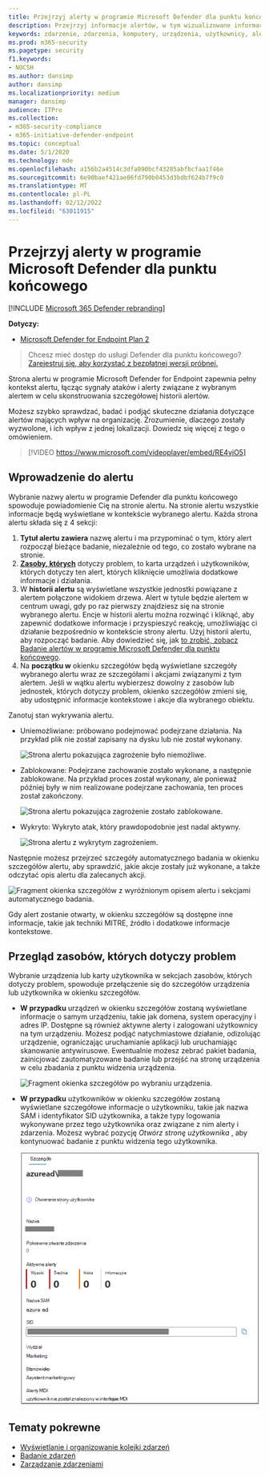 ```yaml
---
title: Przejrzyj alerty w programie Microsoft Defender dla punktu końcowego
description: Przejrzyj informacje alertów, w tym wizualizowane informacje alertów i szczegóły dla każdego etapu łańcucha.
keywords: zdarzenie, zdarzenia, komputery, urządzenia, użytkownicy, alerty, alerty, badanie, wykres, dowód
ms.prod: m365-security
ms.pagetype: security
f1.keywords:
- NOCSH
ms.author: dansimp
author: dansimp
ms.localizationpriority: medium
manager: dansimp
audience: ITPro
ms.collection:
- m365-security-compliance
- m365-initiative-defender-endpoint
ms.topic: conceptual
ms.date: 5/1/2020
ms.technology: mde
ms.openlocfilehash: a156b2a4514c3dfa090bcf43285abfbcfaa1f46e
ms.sourcegitcommit: 6e90baef421ae06fd790b0453d3bdbf624b7f9c0
ms.translationtype: MT
ms.contentlocale: pl-PL
ms.lasthandoff: 02/12/2022
ms.locfileid: "63011915"
---
```

# <a name="review-alerts-in-microsoft-defender-for-endpoint"></a>Przejrzyj alerty w programie Microsoft Defender dla punktu końcowego

[!INCLUDE [Microsoft 365 Defender rebranding](../../includes/microsoft-defender.md)]


**Dotyczy:**
- [Microsoft Defender for Endpoint Plan 2](https://go.microsoft.com/fwlink/p/?linkid=2154037)

> Chcesz mieć dostęp do usługi Defender dla punktu końcowego? [Zarejestruj się, aby korzystać z bezpłatnej wersji próbnej.](https://signup.microsoft.com/create-account/signup?products=7f379fee-c4f9-4278-b0a1-e4c8c2fcdf7e&ru=https://aka.ms/MDEp2OpenTrial?ocid=docs-wdatp-managealerts-abovefoldlink)

Strona alertu w programie Microsoft Defender for Endpoint zapewnia pełny kontekst alertu, łącząc sygnały ataków i alerty związane z wybranym alertem w celu skonstruowania szczegółowej historii alertów.

Możesz szybko sprawdzać, badać i podjąć skuteczne działania dotyczące alertów mających wpływ na organizację. Zrozumienie, dlaczego zostały wyzwolone, i ich wpływ z jednej lokalizacji. Dowiedz się więcej z tego o omówieniem.

> [!VIDEO https://www.microsoft.com/videoplayer/embed/RE4yiO5]

## <a name="getting-started-with-an-alert"></a>Wprowadzenie do alertu

Wybranie nazwy alertu w programie Defender dla punktu końcowego spowoduje powiadomienie Cię na stronie alertu. Na stronie alertu wszystkie informacje będą wyświetlane w kontekście wybranego alertu. Każda strona alertu składa się z 4 sekcji:

1. **Tytuł alertu zawiera** nazwę alertu i ma przypominać o tym, który alert rozpoczął bieżące badanie, niezależnie od tego, co zostało wybrane na stronie.
2. [**Zasoby, których**](#review-affected-assets) dotyczy problem, to karta urządzeń i użytkowników, których dotyczy ten alert, których kliknięcie umożliwia dodatkowe informacje i działania.
3. W **historii alertu** są wyświetlane wszystkie jednostki powiązane z alertem połączone widokiem drzewa. Alert w tytule będzie alertem w centrum uwagi, gdy po raz pierwszy znajdziesz się na stronie wybranego alertu. Encje w historii alertu można rozwinąć i kliknąć, aby zapewnić dodatkowe informacje i przyspieszyć reakcję, umożliwiając ci działanie bezpośrednio w kontekście strony alertu. Użyj historii alertu, aby rozpocząć badanie. Aby dowiedzieć się, jak [to zrobić, zobacz Badanie alertów w programie Microsoft Defender dla punktu końcowego](/microsoft-365/security/defender-endpoint/investigate-alerts).
4. Na **początku w** okienku szczegółów będą wyświetlane szczegóły wybranego alertu wraz ze szczegółami i akcjami związanymi z tym alertem. Jeśli w wątku alertu wybierzesz dowolny z zasobów lub jednostek, których dotyczy problem, okienko szczegółów zmieni się, aby udostępnić informacje kontekstowe i akcje dla wybranego obiektu.

Zanotuj stan wykrywania alertu.

- Uniemożliwiane: próbowano podejmować podejrzane działania. Na przykład plik nie został zapisany na dysku lub nie został wykonany.

  ![Strona alertu pokazująca zagrożenie było niemożliwe.](images/detstat-prevented.png)

- Zablokowane: Podejrzane zachowanie zostało wykonane, a następnie zablokowane. Na przykład proces został wykonany, ale ponieważ później były w nim realizowane podejrzane zachowania, ten proces został zakończony.

  ![Strona alertu pokazująca zagrożenie zostało zablokowane.](images/detstat-blocked.png)

- Wykryto: Wykryto atak, który prawdopodobnie jest nadal aktywny.

  ![Strona alertu z wykrytym zagrożeniem.](images/detstat-detected.png)

Następnie możesz przejrzeć szczegóły automatycznego  badania w okienku szczegółów alertu, aby sprawdzić, jakie akcje zostały już wykonane, a także odczytać opis alertu dla zalecanych akcji.

![Fragment okienka szczegółów z wyróżnionym opisem alertu i sekcjami automatycznego badania.](images/alert-air-and-alert-description.png)

Gdy alert zostanie otwarty, w okienku szczegółów są dostępne inne informacje, takie jak techniki MITRE, źródło i dodatkowe informacje kontekstowe.

## <a name="review-affected-assets"></a>Przegląd zasobów, których dotyczy problem

Wybranie urządzenia lub karty użytkownika w sekcjach zasobów, których dotyczy problem, spowoduje przełączenie się do szczegółów urządzenia lub użytkownika w okienku szczegółów.

- **W przypadku** urządzeń w okienku szczegółów zostaną wyświetlane informacje o samym urządzeniu, takie jak domena, system operacyjny i adres IP. Dostępne są również aktywne alerty i zalogowani użytkownicy na tym urządzeniu. Możesz podjąć natychmiastowe działanie, odizolując urządzenie, ograniczając uruchamianie aplikacji lub uruchamiając skanowanie antywirusowe. Ewentualnie możesz zebrać pakiet badania, zainicjować zautomatyzowane badanie lub przejść na stronę urządzenia w celu zbadania z punktu widzenia urządzenia.

   ![Fragment okienka szczegółów po wybraniu urządzenia.](images/device-page-details.png)

- **W przypadku** użytkowników w okienku szczegółów zostaną wyświetlane szczegółowe informacje o użytkowniku, takie jak nazwa SAM i identyfikator SID użytkownika, a także typy logowania wykonywane przez tego użytkownika oraz związane z nim alerty i zdarzenia. Możesz wybrać pozycję *Otwórz stronę użytkownika* , aby kontynuować badanie z punktu widzenia tego użytkownika.

   ![Fragment okienka szczegółów, gdy użytkownik jest zaznaczony.](images/user-page-details.png)

## <a name="related-topics"></a>Tematy pokrewne

- [Wyświetlanie i organizowanie kolejki zdarzeń](view-incidents-queue.md)
- [Badanie zdarzeń](investigate-incidents.md)
- [Zarządzanie zdarzeniami](manage-incidents.md)
